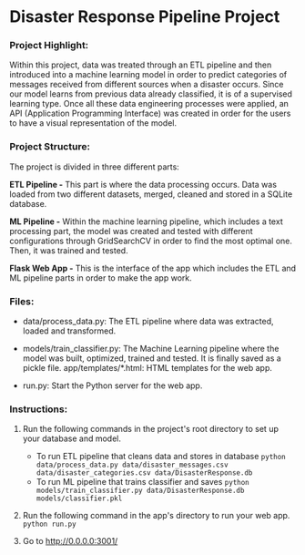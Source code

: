 # Disaster Response Pipeline Project

### Project Highlight:

Within this project, data was treated through an ETL pipeline and then introduced into a machine learning model in order to predict categories of messages received from different sources when a disaster occurs. Since our model learns from previous data already classified, it is of a supervised learning type. Once all these data engineering processes were applied, an API (Application Programming Interface) was created in order for the users to have a visual representation of the model. 

### Project Structure:

The project is divided in three different parts: 

**ETL Pipeline -** This part is where the data processing occurs. Data was loaded from two different datasets, merged, cleaned and stored in a SQLite database.

**ML Pipeline -** Within the machine learning pipeline, which includes a text processing part, the model was created and tested with different configurations through GridSearchCV in order to find the most optimal one. Then, it was trained and tested.  

**Flask Web App -** This is the interface of the app which includes the ETL and ML pipeline parts in order to make the app work. 

### Files:

* data/process_data.py: The ETL pipeline where data was extracted, loaded and transformed.

* models/train_classifier.py: The Machine Learning pipeline where the model was built, optimized, trained and tested. It is finally saved as a pickle file. app/templates/*.html: HTML templates for the web app. 

* run.py: Start the Python server for the web app.

### Instructions:
1. Run the following commands in the project's root directory to set up your database and model.

    - To run ETL pipeline that cleans data and stores in database
        `python data/process_data.py data/disaster_messages.csv data/disaster_categories.csv data/DisasterResponse.db`
    - To run ML pipeline that trains classifier and saves
        `python models/train_classifier.py data/DisasterResponse.db models/classifier.pkl`

2. Run the following command in the app's directory to run your web app.
    `python run.py`

3. Go to http://0.0.0.0:3001/
